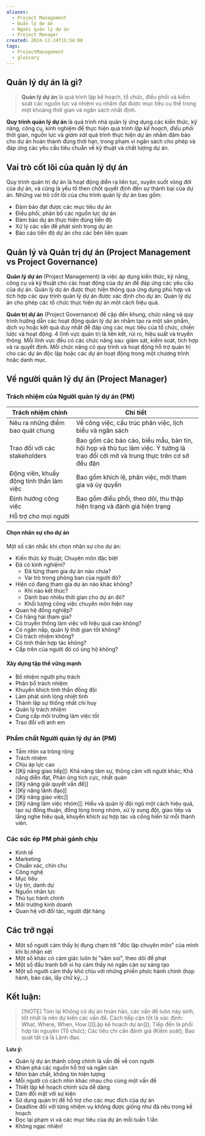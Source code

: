 ```yaml
---
aliases:
  - Project Management
  - Quản lý dự án
  - Người quản lý dự án
  - Project Manager
created: 2024-12-24T15:54:00
tags:
  - ProjectManagement
  - glossary
---
```

## Quản lý dự án là gì?

> **Quản lý dự án** là quá trình lập kế hoạch, tổ chức, điều phối và kiểm soát các nguồn lực và nhiệm vụ nhằm đạt được mục tiêu cụ thể trong một khoảng thời gian và ngân sách nhất định.

**Quy trình quản lý dự án** là quá trình nhà quản lý ứng dụng các kiến thức, kỹ năng, công cụ, kinh nghiệm để thực hiện quá trình *lập kế hoạch*, *điều phối* thời gian, nguồn lực và *giám sát* quá trình thực hiện dự án nhằm đảm bảo cho dự án hoàn thành đúng thời hạn, trong phạm vi ngân sách cho phép và đáp ứng các yêu cầu tiêu chuẩn về kỹ thuật và chất lượng dự án.

## Vai trò cốt lõi của quản lý dự án

Quy trình quản trị dự án là hoạt động diễn ra liên tục, xuyên suốt vòng đời của dự án, và cũng là yếu tố then chốt quyết định đến sự thành bại của dự án. Những vai trò cốt lõi của chu trình quản lý dự án bao gồm:
- Đảm bảo đạt được các mục tiêu dự án
- Điều phối, phân bổ các nguồn lực dự án
- Đảm bảo dự án thực hiện đúng tiến độ
- Xử lý các vấn đề phát sinh trong dự án
- Báo cáo tiến độ dự án cho các bên liên quan

## Quản lý và Quản trị dự án (Project Management vs Project Governance)

**Quản lý dự án** (Project Management) là việc áp dụng kiến thức, kỹ năng, công cụ và kỹ thuật cho các hoạt động của dự án để đáp ứng các yêu cầu của dự án. Quản lý dự án được thực hiện thông qua ứng dụng phù hợp và tích hợp các quy trình quản lý dự án được xác định cho dự án. Quản lý dự án cho phép các tổ chức thực hiện dự án một cách hiệu quả.

**Quản trị dự án** (Project Governance) đề cập đến khung, chức năng và quy trình hướng dẫn các hoạt động quản lý dự án nhằm tạo ra một sản phẩm, dịch vụ hoặc kết quả duy nhất để đáp ứng các mục tiêu của tổ chức, chiến lược và hoạt động. 4 lĩnh vực quản trị là liên kết, rủi ro, hiệu suất và truyền thông. Mỗi lĩnh vực đều có các chức năng sau: giám sát, kiểm soát, tích hợp và ra quyết định. Mỗi chức năng có quy trình và hoạt động hỗ trợ quản trị cho các dự án độc lập hoặc các dự án hoạt động trong một chương trình hoặc danh mục.

## Về người quản lý dự án (Project Manager)

### Trách nhiệm của Người quản lý dự án (PM)

| Trách nhiệm chính                        | Chi tiết                                                                                                                         |
| ---------------------------------------- | -------------------------------------------------------------------------------------------------------------------------------- |
| Nêu ra những điểm bao quát chung         | Về công việc, cấu trúc phân việc, lịch biểu và ngân sách                                                                         |
| Trao đổi với các stakeholders            | Bao gồm các báo cáo, biểu mẫu, bản tin, hội họp và thủ tục làm việc. Ý tưởng là trao đổi cởi mở và trung thực trên cơ sở đều đặn |
| Động viên, khuấy động tinh thần làm việc | Bao gồm khích lệ, phân việc, mời tham gia và ủy quyền                                                                            |
| Định hướng công việc                     | Bao gồm điều phối, theo dõi, thu thập hiện trạng và đánh giá hiện trạng                                                          |
| Hỗ trợ cho mọi người                     |                                                                                                                                  |
#### Chọn nhân sự cho dự án

Một số cân nhắc khi chọn nhân sự cho dự án:
- Kiến thức kỹ thuật; Chuyên môn đặc biệt
- Đã có kinh nghiệm?
	- Đã từng tham gia dự án nào chưa?
	- Vai trò trong phòng ban của người đó?
- Hiện có đang tham gia dự án nào khác không?
	- Khi nào kết thúc?
	- Dành bao nhiêu thời gian cho dự án đó?
	- Khối lượng công việc chuyên môn hiện nay
- Quan hệ đồng nghiệp?
- Có hăng hái tham gia?
- Có truyền thống làm việc với hiệu quả cao không?
- Có ngăn nắp, quản lý thời gian tốt không?
- Có trách nhiệm không?
- Có tinh thần hợp tác không?
- Cấp trên của người đó có ủng hộ không?

#### Xây dựng tập thể vững mạnh

- Bổ nhiệm người phụ trách
- Phân bổ trách nhiệm
- Khuyến khích tinh thần đồng đội
- Làm phát sinh lòng nhiệt tình
- Thành lập sự thống nhất chỉ huy
- Quản lý trách nhiệm
- Cung cấp môi trường làm việc tốt
- Trao đổi với anh em

### Phẩm chất Người quản lý dự án (PM)

- Tầm nhìn xa trông rộng
- Trách nhiệm
- Chịu áp lực cao
- [[Kỹ năng giao tiếp]]: Khả năng tâm sự, thông cảm với người khác; Khả năng diễn đạt, Phản ứng tích cực, nhất quán
- [[Kỹ năng giải quyết vấn đề]]
- [[Kỹ năng lãnh đạo]]
- [[Kỹ năng giao việc]]
- [[Kỹ năng làm việc nhóm]]: Hiểu và quản lý đội ngũ một cách hiệu quả, tạo sự đồng thuận, đồng lòng trong nhóm, xử lý xung đột, giao tiếp và lắng nghe hiệu quả, khuyến khích sự hợp tác và cống hiến từ mỗi thành viên.

### Các sức ép PM phải gánh chịu

- Kinh tế
- Marketing
- Chuẩn xác, chỉn chu
- Công nghệ
- Mục tiêu
- Uy tín, danh dự
- Nguồn nhân lực
- Thủ tục hành chính
- Môi trường kinh doanh
- Quan hệ với đối tác, người đặt hàng

## Các trở ngại

- Một số người cảm thấy bị đụng chạm tới "độc lập chuyên môn" của mình khi bị nhận xét
- Một số khác có cảm giác luôn bị "săm soi", theo dõi để phạt
- Một số đấu tranh bởi vì họ cảm thấy nó ngăn cản sự sáng tạo
- Một số người cảm thấy khó chịu với những phiền phức hành chính (họp hành, báo cáo, lấy chữ ký,...)

## Kết luận:

> [!NOTE] Tóm lại
> Không có dự án hoàn hảo, các vấn đề luôn nảy sinh, tốt nhất là nên dự kiến các vấn đề. Cách tiếp cận tốt là xác định: What, Where, When, How ([[Lập kế hoạch dự án]]); Tiếp đến là phối hợp tài nguyên (Tổ chức); Các tiêu chí cần đánh giá (Kiểm soát); Bao quát tất cả là Lãnh đạo.

**Lưu ý:**
- Quản lý dự án thành công chính là vấn đề về con người
- Khám phá các nguồn hỗ trợ và ngăn cản
- Nhìn bản chất, không tin hiện tượng
- Mỗi người có cách nhìn khác nhau cho cùng một vấn đề
- Thiết lập kế hoạch chỉnh sửa dễ dàng
- Dám đối mặt với sự kiện
- Sử dụng quản trị để hỗ trợ cho các mục đích của dự án
- Deadline đối với từng nhiệm vụ không được giống như đã nêu trong kế hoạch
- Đọc lại phạm vi và các mục tiêu của dự án mỗi tuần 1 lần
- Không ngạc nhiên!